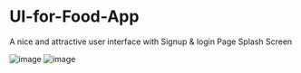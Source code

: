 # UI-for-Food-App
A nice and attractive user interface with Signup &amp; login Page
Splash Screen


![image](https://user-images.githubusercontent.com/91317641/137893588-9cac2a5c-7dfc-4fb9-9a51-5c67b672936b.png)
![image](https://user-images.githubusercontent.com/91317641/137893954-0c0a89d5-48ef-4634-88c1-92c04b5b7ec7.png)



